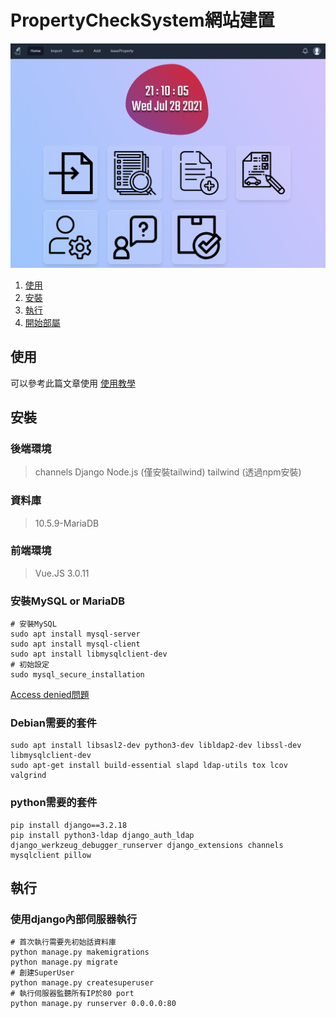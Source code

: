 # PropertyCheckSystem網站建置

![盤點圖片](./img/mainWindow.png)

1. [使用](#使用)
1. [安裝](#安裝)
1. [執行](#執行)
1. [開始部屬](#)

## 使用
可以參考此篇文章使用
[使用教學](https://hackmd.io/5qiim1AbSYeLNpIUu-mMNQ)

## 安裝
### 後端環境
> channels
> Django
> Node.js (僅安裝tailwind)
> tailwind (透過npm安裝)

### 資料庫
> 10.5.9-MariaDB

### 前端環境
> Vue.JS 3.0.11

### 安裝MySQL or MariaDB
``` shell
# 安裝MySQL
sudo apt install mysql-server
sudo apt install mysql-client
sudo apt install libmysqlclient-dev
# 初始設定
sudo mysql_secure_installation
```
[Access denied問題](https://www.notion.so/MySQL-access-cf0e58a320eb4060b818d4f35a88e569)

### Debian需要的套件
``` shell
sudo apt install libsasl2-dev python3-dev libldap2-dev libssl-dev libmysqlclient-dev
sudo apt-get install build-essential slapd ldap-utils tox lcov valgrind
```

### python需要的套件
``` shell
pip install django==3.2.18
pip install python3-ldap django_auth_ldap django_werkzeug_debugger_runserver django_extensions channels mysqlclient pillow
```

## 執行
### 使用django內部伺服器執行
``` shell
# 首次執行需要先初始話資料庫
python manage.py makemigrations
python manage.py migrate
# 創建SuperUser
python manage.py createsuperuser
# 執行伺服器監聽所有IP於80 port
python manage.py runserver 0.0.0.0:80
```